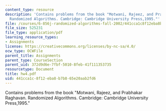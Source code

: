 ```yaml
---
content_type: resource
description: 'Contains problems from the book "Motwani, Rajeez, and Prabhakar Raghavan.
  Randomized Algorithms. Cambridge: Cambridge University Press,1995."'
file: /courses/6-856j-randomized-algorithms-fall-2002/441cca1c8f12eba8b7b865e20aab2fd6_hw4.pdf
file_size: 525231
file_type: application/pdf
learning_resource_types:
- Assignments
license: https://creativecommons.org/licenses/by-nc-sa/4.0/
ocw_type: OCWFile
parent_title: Assignments
parent_type: CourseSection
parent_uid: 372d9d6e-7fbf-5010-8feb-41f111353735
resourcetype: Document
title: hw4.pdf
uid: 441cca1c-8f12-eba8-b7b8-65e20aab2fd6
---
```

Contains problems from the book "Motwani, Rajeez, and Prabhakar Raghavan. Randomized Algorithms. Cambridge: Cambridge University Press,1995."